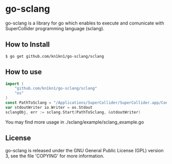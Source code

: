 # go-sclang
go-sclang is a library for go which enables to execute and comunicate with SuperCollider programming language (sclang).

## How to Install

    $ go get github.com/kn1kn1/go-sclang/sclang

## How to use
```go
import (
	"github.com/kn1kn1/go-sclang/sclang"
	"os"
)
const PathToSclang = "/Applications/SuperCollider/SuperCollider.app/Contents/Resources/"
var stdoutWriter io.Writer = os.Stdout
sclangObj, err := sclang.Start(PathToSclang, &stdoutWriter)
```
You may find more usage in ./sclang/example/sclang_example.go

## License 
go-sclang is released under the GNU General Public License (GPL) version 3, 
see the file 'COPYING' for more information.

